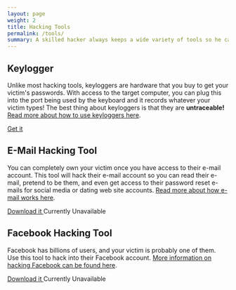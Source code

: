 ```yaml
---
layout: page
weight: 2
title: Hacking Tools
permalink: /tools/
summary: A skilled hacker always keeps a wide variety of tools so he can complete any task. Here you will find all the tools you will need to get the job done.
---
```

<div class="content-row">
  <h2>Keylogger</h2>
  <p>Unlike most hacking tools, keyloggers are hardware that you buy to get your victim's passwords. With access to the target computer, you can plug this into the port being used by the keyboard and it records whatever your victim types! The best thing about keyloggers is that they are&nbsp;<strong>untraceable!</strong> <a href="/tutorials/key-logging" title="Keylogging tutorial">Read more about how to use keyloggers here</a>.</p>

  <a class="pure-button" target="_blank" href="http://www.amazon.com/dp/B004ZGXU48/?ref={{ site.amazon_tracking_id }}" title="Get your keylogger">Get it <i class="fa fa-caret-right"></i></a>
</div>

<div class="content-row">
  <h2>E-Mail Hacking Tool</h2>
  <p>You can completely own your victim once you have access to their e-mail account. This tool will hack their e-mail account so you can read their e-mail, pretend to be them, and even get access to their password reset e-mails for social media or dating web site accounts. <a href="/tutorials/hacking-email-accounts" title="E-mail hacking tutorial">Read more about how e-mail works here</a>.</p>
  <a class="pure-button pure-button-disabled" target="_blank" href="#" title="Download the e-mail hacking tool">Download it <i class="fa fa-caret-right"></i></a> <span class="red">Currently Unavailable</span>
</div>

<div class="content-row">
  <h2>Facebook Hacking Tool</h2>
  <p>Facebook has billions of users, and your victim is probably one of them. Use this tool to hack into their Facebook account. <a href="/tutorials/hacking-facebook" title="Hacking Facebook accounts">More information on hacking Facebook can be found here</a>.</p>
  <a class="pure-button pure-button-disabled" target="_blank" href="#" title="Download the Facebook hacking tool">Download it <i class="fa fa-caret-right"></i></a> <span class="red">Currently Unavailable</span>
</div>
